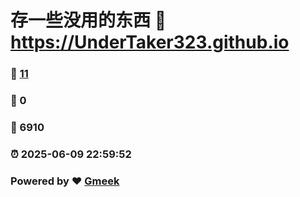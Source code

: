 # 存一些没用的东西 :link: https://UnderTaker323.github.io 
### :page_facing_up: [11](https://UnderTaker323.github.io/tag.html) 
### :speech_balloon: 0 
### :hibiscus: 6910 
### :alarm_clock: 2025-06-09 22:59:52 
### Powered by :heart: [Gmeek](https://github.com/Meekdai/Gmeek)
